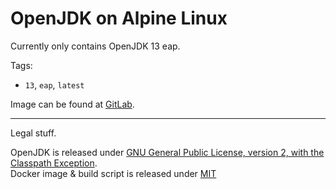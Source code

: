 # OpenJDK on Alpine Linux

Currently only contains OpenJDK 13 eap.

Tags:

* `13`, `eap`, `latest`


Image can be found at  [GitLab](https://gitlab.com/jitesoft/dockerfiles/openjdk).

---

Legal stuff.

OpenJDK is released under [GNU General Public License, version 2, with the Classpath Exception](https://openjdk.java.net/legal/gplv2+ce.html).  
Docker image & build script is released under [MIT](LICENSE)
